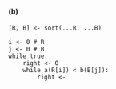 #### (b)

```pseudocode
[R, B] <- sort(...R, ...B)

i <- 0 # R
j <- 0 # B
while true:
	right <- 0
	while a(R[i]) < b(B[j]):
		right <- 	
		
```

